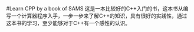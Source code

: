 #Learn CPP by a book of SAMS
这是一本比较好的C++入门的书，这本书从编写一个计算器程序入手，一步一步来了解C++的知识，具有很好的实践性，通过这本书的学习，至少能够对于C++有一个感性的认识。
